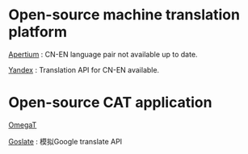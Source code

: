 # Open-source machine translation platform
[Apertium](https://github.com/apertium)
: CN-EN language pair not available up to date.

[Yandex](https://yandex.com/)
: Translation API for CN-EN available.
# Open-source CAT application
[OmegaT](http://omegat.org/)

[Goslate](http://zhuoqiang.me/goslate-free-google-translate-api.html)
: 模拟Google translate API
